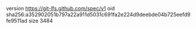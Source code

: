 version https://git-lfs.github.com/spec/v1
oid sha256:a352902051b797a22a911d5031c691fa2e224d9deebde04b725eefd9fe9511ad
size 3484
